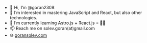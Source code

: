 - 👋 Hi, I’m @goran2308
- 👀 I’m interested in mastering JavaScript and React, but also other technologies.
- 🌱 I’m currently learning Astro.js + React.js = 😵‍💫
- 📫 Reach me on solev.goran(at)gmail.com
- 🌐 [goransolev.com](goransolev.com)
 
<!---
goran2308/goran2308 is a ✨ special ✨ repository because its `README.md` (this file) appears on your GitHub profile.
You can click the Preview link to take a look at your changes.
--->
